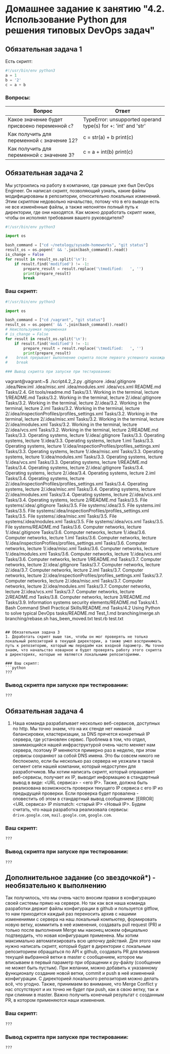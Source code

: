 # Домашнее задание к занятию "4.2. Использование Python для решения типовых DevOps задач"

## Обязательная задача 1

Есть скрипт:
```python
#!/usr/bin/env python3
a = 1
b = '2'
c = a + b
```

### Вопросы:
| Вопрос  | Ответ                                                         |
| ------------- |---------------------------------------------------------------|
| Какое значение будет присвоено переменной `c`?  | TypeError: unsupported operand type(s) for +: 'int' and 'str' |
| Как получить для переменной `c` значение 12?  | c = str(a) + b  print(c)                                      |
| Как получить для переменной `c` значение 3?  | c = a + int(b) print(c)                                               |

## Обязательная задача 2
Мы устроились на работу в компанию, где раньше уже был DevOps Engineer. Он написал скрипт, позволяющий узнать, какие файлы модифицированы в репозитории, относительно локальных изменений. Этим скриптом недовольно начальство, потому что в его выводе есть не все изменённые файлы, а также непонятен полный путь к директории, где они находятся. Как можно доработать скрипт ниже, чтобы он исполнял требования вашего руководителя?

```python
#!/usr/bin/env python3

import os

bash_command = ["cd ~/netology/sysadm-homeworks", "git status"]
result_os = os.popen(' && '.join(bash_command)).read()
is_change = False
for result in result_os.split('\n'):
    if result.find('modified') != -1:
        prepare_result = result.replace('\tmodified:   ', '')
        print(prepare_result)
        break
```

### Ваш скрипт:

```python
#!/usr/bin/env python3

import os

bash_command = ["cd /vagrant", "git status"]
result_os = os.popen(' && '.join(bash_command)).read()
# Неиспользуемая переменная
# is_change = False
for result in result_os.split('\n'):
    if result.find('modified') != -1:
        prepare_result = result.replace('\tmodified:   ', '')
        print(prepare_result)
#    break прерывает выполнение скрипта после первого успешного нахождения, поэтому он не нужен
#    break

### Вывод скрипта при запуске при тестировании:
```
vagrant@vagrant:~$ ./script4.2_2.py
.gitignore
.idea/.gitignore
.idea/New.iml
.idea/misc.xml
.idea/modules.xml
.idea/vcs.xml
README.md
Tasks/2.4.  Git tools/readme.md
Tasks/3.1. Working in the terminal, lecture 1/README.md
Tasks/3.2. Working in the terminal, lecture 2/.idea/.gitignore
Tasks/3.2. Working in the terminal, lecture 2/.idea/3.2. Working in the terminal, lecture 2.iml
Tasks/3.2. Working in the terminal, lecture 2/.idea/inspectionProfiles/profiles_settings.xml
Tasks/3.2. Working in the terminal, lecture 2/.idea/misc.xml
Tasks/3.2. Working in the terminal, lecture 2/.idea/modules.xml
Tasks/3.2. Working in the terminal, lecture 2/.idea/vcs.xml
Tasks/3.2. Working in the terminal, lecture 2/README.md
Tasks/3.3. Operating systems, lecture 1/.idea/.gitignore
Tasks/3.3. Operating systems, lecture 1/.idea/3.3. Operating systems, lecture 1.iml
Tasks/3.3. Operating systems, lecture 1/.idea/inspectionProfiles/profiles_settings.xml
Tasks/3.3. Operating systems, lecture 1/.idea/misc.xml
Tasks/3.3. Operating systems, lecture 1/.idea/modules.xml
Tasks/3.3. Operating systems, lecture 1/.idea/vcs.xml
Tasks/3.3. Operating systems, lecture 1/README.md
Tasks/3.4. Operating systems, lecture 2/.idea/.gitignore
Tasks/3.4. Operating systems, lecture 2/.idea/3.4. Operating systems, lecture 2.iml
Tasks/3.4. Operating systems, lecture 2/.idea/inspectionProfiles/profiles_settings.xml
Tasks/3.4. Operating systems, lecture 2/.idea/misc.xml
Tasks/3.4. Operating systems, lecture 2/.idea/modules.xml
Tasks/3.4. Operating systems, lecture 2/.idea/vcs.xml
Tasks/3.4. Operating systems, lecture 2/README.md
Tasks/3.5. File systems/.idea/.gitignore
Tasks/3.5. File systems/.idea/3.5. File systems.iml
Tasks/3.5. File systems/.idea/inspectionProfiles/profiles_settings.xml
Tasks/3.5. File systems/.idea/misc.xml
Tasks/3.5. File systems/.idea/modules.xml
Tasks/3.5. File systems/.idea/vcs.xml
Tasks/3.5. File systems/README.md
Tasks/3.6. Computer networks, lecture 1/.idea/.gitignore
Tasks/3.6. Computer networks, lecture 1/.idea/3.6. Computer networks, lecture 1.iml
Tasks/3.6. Computer networks, lecture 1/.idea/inspectionProfiles/profiles_settings.xml
Tasks/3.6. Computer networks, lecture 1/.idea/misc.xml
Tasks/3.6. Computer networks, lecture 1/.idea/modules.xml
Tasks/3.6. Computer networks, lecture 1/.idea/vcs.xml
Tasks/3.6. Computer networks, lecture 1/README.md
Tasks/3.7. Computer networks, lecture 2/.idea/.gitignore
Tasks/3.7. Computer networks, lecture 2/.idea/3.7. Computer networks, lecture 2.iml
Tasks/3.7. Computer networks, lecture 2/.idea/inspectionProfiles/profiles_settings.xml
Tasks/3.7. Computer networks, lecture 2/.idea/misc.xml
Tasks/3.7. Computer networks, lecture 2/.idea/modules.xml
Tasks/3.7. Computer networks, lecture 2/.idea/vcs.xml
Tasks/3.7. Computer networks, lecture 2/README.md
Tasks/3.8. Computer networks, lecture 3/README.md
Tasks/3.9. Information systems security elements/README.md
Tasks/4.1. Bash Command Shell Practical Skills/README.md
Tasks/4.2 Using Python to solve typical DevOps tasks/README.md
Test_1.md
branching/merge.sh
branching/rebase.sh
has_been_moved.txt
test.rb
test.txt
```

## Обязательная задача 3
1. Доработать скрипт выше так, чтобы он мог проверять не только локальный репозиторий в текущей директории, а также умел воспринимать путь к репозиторию, который мы передаём как входной параметр. Мы точно знаем, что начальство коварное и будет проверять работу этого скрипта в директориях, которые не являются локальными репозиториями.

### Ваш скрипт:
```python
???
```

### Вывод скрипта при запуске при тестировании:
```
???
```

## Обязательная задача 4
1. Наша команда разрабатывает несколько веб-сервисов, доступных по http. Мы точно знаем, что на их стенде нет никакой балансировки, кластеризации, за DNS прячется конкретный IP сервера, где установлен сервис. Проблема в том, что отдел, занимающийся нашей инфраструктурой очень часто меняет нам сервера, поэтому IP меняются примерно раз в неделю, при этом сервисы сохраняют за собой DNS имена. Это бы совсем никого не беспокоило, если бы несколько раз сервера не уезжали в такой сегмент сети нашей компании, который недоступен для разработчиков. Мы хотим написать скрипт, который опрашивает веб-сервисы, получает их IP, выводит информацию в стандартный вывод в виде: <URL сервиса> - <его IP>. Также, должна быть реализована возможность проверки текущего IP сервиса c его IP из предыдущей проверки. Если проверка будет провалена - оповестить об этом в стандартный вывод сообщением: [ERROR] <URL сервиса> IP mismatch: <старый IP> <Новый IP>. Будем считать, что наша разработка реализовала сервисы: `drive.google.com`, `mail.google.com`, `google.com`.

### Ваш скрипт:
```python
???
```

### Вывод скрипта при запуске при тестировании:
```
???
```

## Дополнительное задание (со звездочкой*) - необязательно к выполнению

Так получилось, что мы очень часто вносим правки в конфигурацию своей системы прямо на сервере. Но так как вся наша команда разработки держит файлы конфигурации в github и пользуется gitflow, то нам приходится каждый раз переносить архив с нашими изменениями с сервера на наш локальный компьютер, формировать новую ветку, коммитить в неё изменения, создавать pull request (PR) и только после выполнения Merge мы наконец можем официально подтвердить, что новая конфигурация применена. Мы хотим максимально автоматизировать всю цепочку действий. Для этого нам нужно написать скрипт, который будет в директории с локальным репозиторием обращаться по API к github, создавать PR для вливания текущей выбранной ветки в master с сообщением, которое мы вписываем в первый параметр при обращении к py-файлу (сообщение не может быть пустым). При желании, можно добавить к указанному функционалу создание новой ветки, commit и push в неё изменений конфигурации. С директорией локального репозитория можно делать всё, что угодно. Также, принимаем во внимание, что Merge Conflict у нас отсутствуют и их точно не будет при push, как в свою ветку, так и при слиянии в master. Важно получить конечный результат с созданным PR, в котором применяются наши изменения. 

### Ваш скрипт:
```python
???
```

### Вывод скрипта при запуске при тестировании:
```
???
```
  